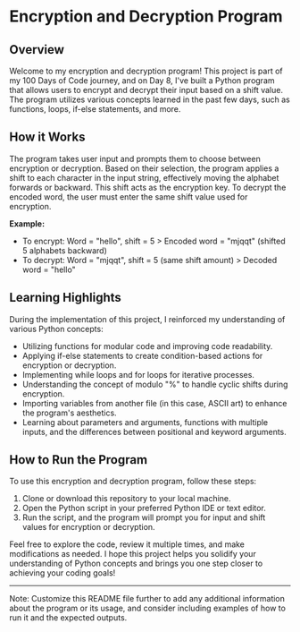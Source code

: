 # Encryption and Decryption Program

## Overview

Welcome to my encryption and decryption program! This project is part of my 100 Days of Code journey, and on Day 8, I've built a Python program that allows users to encrypt and decrypt their input based on a shift value. The program utilizes various concepts learned in the past few days, such as functions, loops, if-else statements, and more.

## How it Works

The program takes user input and prompts them to choose between encryption or decryption. Based on their selection, the program applies a shift to each character in the input string, effectively moving the alphabet forwards or backward. This shift acts as the encryption key. To decrypt the encoded word, the user must enter the same shift value used for encryption.

**Example:**
- To encrypt: Word = "hello", shift = 5 > Encoded word = "mjqqt" (shifted 5 alphabets backward)
- To decrypt: Word = "mjqqt", shift = 5 (same shift amount) > Decoded word = "hello"

## Learning Highlights

During the implementation of this project, I reinforced my understanding of various Python concepts:

- Utilizing functions for modular code and improving code readability.
- Applying if-else statements to create condition-based actions for encryption or decryption.
- Implementing while loops and for loops for iterative processes.
- Understanding the concept of modulo "%" to handle cyclic shifts during encryption.
- Importing variables from another file (in this case, ASCII art) to enhance the program's aesthetics.
- Learning about parameters and arguments, functions with multiple inputs, and the differences between positional and keyword arguments.

## How to Run the Program

To use this encryption and decryption program, follow these steps:

1. Clone or download this repository to your local machine.
2. Open the Python script in your preferred Python IDE or text editor.
3. Run the script, and the program will prompt you for input and shift values for encryption or decryption.

Feel free to explore the code, review it multiple times, and make modifications as needed. I hope this project helps you solidify your understanding of Python concepts and brings you one step closer to achieving your coding goals!

---
Note: Customize this README file further to add any additional information about the program or its usage, and consider including examples of how to run it and the expected outputs.
